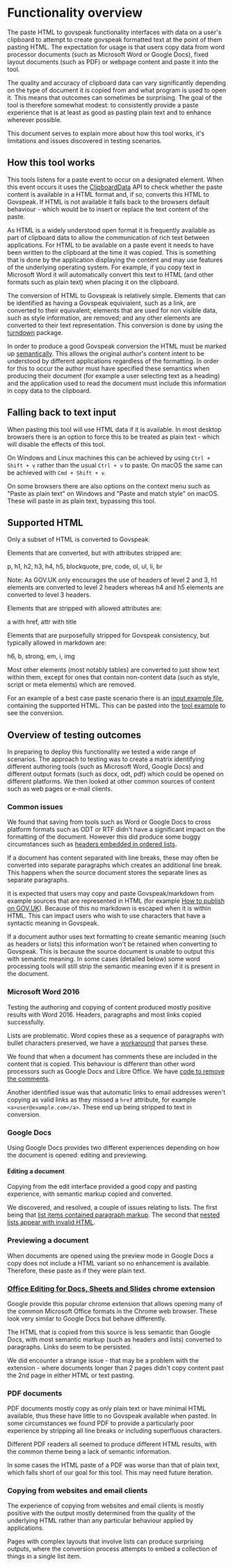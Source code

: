 # Functionality overview

The paste HTML to govspeak functionality interfaces with data on a user's
clipboard to attempt to create govspeak formatted text at the point of them
pasting HTML. The expectation for usage is that users copy data from
word processor documents (such as Microsoft Word or Google Docs),
fixed layout documents (such as PDF) or webpage content and paste it into the
tool.

The quality and accuracy of clipboard data can vary significantly depending on
the type of document it is copied from and what program is used to open it.
This means that outcomes can sometimes be surprising. The goal of the tool is
therefore somewhat modest: to consistently provide a paste experience that is
at least as good as pasting plain text and to enhance wherever possible.

This document serves to explain more about how this tool works, it's limitations
and issues discovered in testing scenarios.

## How this tool works

This tools listens for a paste event to occur on a designated element. When
this event occurs it uses the [ClipboardData][] API to check whether the paste
content is available in a HTML format and, if so, converts this HTML to
Govspeak. If HTML is not available it falls back to the browsers default
behaviour - which would be to insert or replace the text content of the paste.

As HTML is a widely understood open format it is frequently available as part
of clipboard data to allow the communication of rich text between applications.
For HTML to be available on a paste event it needs to have been written to the
clipboard at the time it was copied. This is something that is done by the
application displaying the content and may use features of the underlying
operating system. For example, if you copy text in Microsoft Word it will
automatically convert this text to HTML (and other formats such as plain text)
when placing it on the clipboard.

The conversion of HTML to Govspeak is relatively simple. Elements that can be
identified as having a Govspeak equivialent, such as a link, are converted to
their equivalent; elements that are used for non visible data, such as style
information, are removed; and any other elements are converted to their text
representation. This conversion is done by using the [turndown] package.

In order to produce a good Govspeak conversion the HTML must be marked up
[semantically][semantic-html]. This allows the original author's content intent
to be understood by different applications regardless of the formatting. In
order for this to occur the author must have specified these semantics when
producing their document (for example a user selecting text as a heading) and
the application used to read the document must include this information in
copy data to the clipboard.

## Falling back to text input

When pasting this tool will use HTML data if it is available. In most desktop
browsers there is an option to force this to be treated as plain text - which
will disable the effects of this tool.

On Windows and Linux machines this can be achieved by using `Ctrl + Shift + v`
rather than the usual `Ctrl + v` to paste. On macOS the same can be achieved
with `Cmd + Shift + v`.

On some browsers there are also options on the context menu such as "Paste as
plain text" on Windows and "Paste and match style" on macOS. These will paste
in as plain text, bypassing this tool.

## Supported HTML

Only a subset of HTML is converted to Govspeak.

Elements that are converted, but with attributes stripped are:

p, h1, h2, h3, h4, h5, blockquote, pre, code, ol, ul, li, br

Note: As GOV.UK only encourages the use of headers of level 2 and 3, h1 elements
are converted to level 2 headers whereas h4 and h5 elements are converted
to level 3 headers.

Elements that are stripped with allowed attributes are:

a with href, attr with title

Elements that are purposefully stripped for Govspeak consistency, but typically
allowed in markdown are:

h6, b, strong, em, i, img

Most other elements (most notably tables) are converted to just show text
within them, except for ones that contain non-content data (such as style,
script or meta elements) which are removed.

For an example of a best case paste scenario there is an [input example file][],
containing the supported HTML. This can be pasted into the [tool example][]
to see the conversion.

## Overview of testing outcomes

In preparing to deploy this functionality we tested a wide range of scenarios.
The approach to testing was to create a matrix identifying different
authoring tools (such as Microsoft Word, Google Docs) and different output formats
(such as docx, odt, pdf) which could be opened on different platforms. We then
looked at other common sources of content such as web pages or e-mail clients.

### Common issues

We found that saving from tools such as Word or Google Docs to cross platform
formats such as ODT or RTF didn't have a significant impact on the formatting
of the document. However this did produce some buggy circumstances such as
[headers embedded in ordered lists][headers-in-ordered-lists].

If a document has content separated with line breaks, these may often be
converted into separate paragraphs which creates an additional line break. This
happens when the source document stores the separate lines as separate
paragraphs.

It is expected that users may copy and paste Govspeak/markdown from example
sources that are represented in HTML (for example [How to publish on GOV.UK][]).
Because of this no markdown is escaped when it is within HTML. This can impact
users who wish to use characters that have a syntactic meaning in Govspeak.

If a document author uses text formatting to create semantic meaning (such as
headers or lists) this information won't be retained when converting
to Govspeak. This is because the source document is unable to output this with
semantic meaning. In some cases (detailed below) some word processing tools
will still strip the semantic meaning even if it is present in the document.

### Microsoft Word 2016

Testing the authoring and copying of content produced mostly positive results
with Word 2016. Headers, paragraphs and most links copied successfully.

Lists are problematic. Word copies these as a sequence of
paragraphs with bullet characters preserved, we have a
[workaround][word-list-workaround] that parses these.

We found that when a document has comments these are included in the content
that is copied. This behaviour is different than other word processors such
as Google Docs and Libre Office. We have
[code to remove the comments][word-comment-removal].

Another identified issue was that automatic links to email addresses weren't
copying as valid links as they missed a `href` attribute, for example
`<a>user@example.com</a>`. These end up being stripped to text in conversion.

### Google Docs

Using Google Docs provides two different experiences depending on how the
document is opened: editing and previewing.

#### Editing a document

Copying from the edit interface provided a good copy and pasting experience,
with semantic markup copied and converted.

We discovered, and resolved, a couple of issues relating to lists. The first
being that [list items contained paragraph markup][li-paragraph]. The
second that [nested lists appear with invalid HTML][gdocs-list-workaround].

### Previewing a document

When documents are opened using the preview mode in Google Docs a copy does not
include a HTML variant so no enhancement is available. Therefore, these paste
as if they were plain text.

### [Office Editing for Docs, Sheets and Slides][office-extension] chrome extension

Google provide this popular chrome extension that allows opening many of the
common Microsoft Office formats in the Chrome web browser. These look very
similar to Google Docs but behave differently.

The HTML that is copied from this source is less semantic than Google Docs,
with most semantic markup (such as headers and lists) converted to paragraphs.
Links do seem to be persisted.

We did encounter a strange issue - that may be a problem with the extension -
where documents longer than 2 pages didn't copy content past the 2nd page in
either HTML or text pasting.

### PDF documents

PDF documents mostly copy as only plain text or have minimal
HTML available, thus these have little to no Govspeak available when
pasted. In some circumstances we found PDF to provide a particularly poor
experience by stripping all line breaks or including superfluous characters.

Different PDF readers all seemed to produce different HTML results, with the
common theme being a lack of semantic information.

In some cases the HTML paste of a PDF was worse than that of plain text, which
falls short of our goal for this tool. This may need future iteration.

### Copying from websites and email clients

The experience of copying from websites and email clients is mostly positive
with the output mostly determined from the quality of the underlying HTML
rather than any particular behaviour applied by applications.

Pages with complex layouts that involve lists can produce surprising outputs,
where the conversion process attempts to embed a collection of things in a
single list item.

[ClipboardData]: https://developer.mozilla.org/en-US/docs/Web/API/ClipboardEvent/clipboardData
[turndown]: https://github.com/domchristie/turndown
[semantic-html]: https://www.lifewire.com/why-use-semantic-html-3468271
[input example file]: https://alphagov.github.io/paste-html-to-govspeak/input.html
[tool example]: https://alphagov.github.io/paste-html-to-govspeak/
[headers-in-ordered-lists]: https://github.com/alphagov/paste-html-to-govspeak/pull/25
[How to publish on GOV.UK]: https://www.gov.uk/guidance/how-to-publish-on-gov-uk/markdown
[word-list-workaround]: https://github.com/alphagov/paste-html-to-govspeak/pull/42
[word-comment-removal]: https://github.com/alphagov/paste-html-to-govspeak/pull/40
[li-paragraph]: https://github.com/alphagov/paste-html-to-govspeak/pull/23
[gdocs-list-workaround]: https://github.com/alphagov/paste-html-to-govspeak/pull/26
[office-extension]: https://chrome.google.com/webstore/detail/office-editing-for-docs-s/gbkeegbaiigmenfmjfclcdgdpimamgkj
